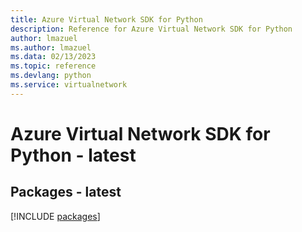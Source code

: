 ```yaml
---
title: Azure Virtual Network SDK for Python
description: Reference for Azure Virtual Network SDK for Python
author: lmazuel
ms.author: lmazuel
ms.data: 02/13/2023
ms.topic: reference
ms.devlang: python
ms.service: virtualnetwork
---
```

# Azure Virtual Network SDK for Python - latest
## Packages - latest
[!INCLUDE [packages](virtual-network-index.md)]